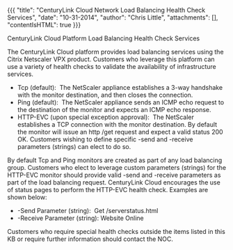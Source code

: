 {{{
  "title": "CenturyLink Cloud Network Load Balancing Health Check Services",
  "date": "10-31-2014",
  "author": "Chris Little",
  "attachments": [],
  "contentIsHTML": true
}}}

CenturyLink Cloud Platform Load Balancing Health Check Services
<p>The CenturyLink Cloud platform provides load balancing services using the Citrix Netscaler VPX product. Customers who leverage this platform can use a variety of health checks to validate the availability of infrastructure services.</p>
<ul>
  <li>Tcp (default): &nbsp;The NetScaler appliance establishes a 3-way handshake with the monitor destination, and then closes the connection.</li>
  <li>Ping (default): &nbsp;The NetScaler appliance sends an ICMP echo request to the destination of the monitor and expects an ICMP echo response.</li>
  <li>HTTP-EVC (upon special exception approval): &nbsp;The NetScaler establishes a TCP connection with the monitor destination. By default the monitor will issue an http /get request and expect a valid status 200 OK. Customers wishing to define specific
    -send and -receive parameters (strings) can elect to do so.  &nbsp;</li>
</ul>
<p>By default Tcp and Ping monitors are created as part of any load balancing group. Customers who elect to leverage custom parameters (strings) for the HTTP-EVC monitor should provide valid -send and -receive parameters as part of the load balancing
  request. CenturyLink Cloud encourages the use of status pages to perform the HTTP-EVC health check. Examples are shown below:</p>
<ul>
  <li>-Send Parameter (string): &nbsp;Get /serverstatus.html&nbsp;</li>
  <li>-Receive Parameter (string): Website Online</li>
</ul>
<p>Customers who require special health checks outside the items listed in this KB or require further information should contact the NOC.</p>